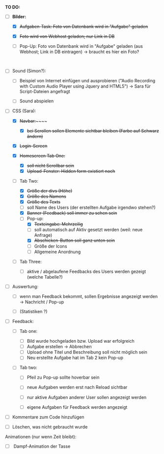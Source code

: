 

**TO DO:**

- [ ] **Bilder:**

    - [x] ~~Aufgaben-Task: Foto von Datenbank wird in "Aufgabe" geladen~~

    - [x] ~~Foto wird von Webhost geladen; nur Link in DB~~

    - [ ] Pop-Up: Foto von Datenbank wird in "Aufgabe" geladen (aus Webhost; Link in DB eintragen) -> braucht es hier ein Foto?

​    

- [ ] Sound (Simon?): 

    - [ ] Beispiel von Internet einfügen und ausprobieren ("Audio Recording with Custom Audio Player using Jquery and HTML5") -> Sara für Script-Dateien angefragt

    - [ ] Sound abspielen

    

- [ ] CSS (Sara):

    - [x] ~~Navbar:~~~~~~

        - [x] ~~bei Scrollen sollen Elemente sichtbar bleiben (Farbe auf Schwarz ändern)~~

    - [x] ~~Login-Screen~~

    - [x] ~~Homescreen Tab One:~~

      - [x] ~~soll nicht Scrollbar sein~~
      - [x] ~~Upload-Fenster: Hidden form existiert noch~~

    - [ ] Tab Two:

      - [x] ~~Größe der divs (Höhe)~~
      - [x] ~~Größe des Namens~~
      - [x] ~~Größe des Texts~~
      - [ ] soll Name des Users (der erstellten Aufgabe irgendwo stehen?)
      - [x] ~~Banner (Feedback) soll immer zu sehen sein~~
      - [ ] Pop-up:
        - [x] ~~Texteingabe: Mehrzeilig~~
        - [ ] soll automatisch auf Aktiv gesetzt werden (weil: neue Anfrage)
        - [x] ~~Abschicken-Button soll ganz unten sein~~
        - [ ] Größe der Icons
        - [ ] Allgemeine Anordnung

    - [ ] Tab Three:

      - [ ] aktive / abgelaufene Feedbacks des Users werden gezeigt (welche Tabelle?)

      

- [ ] Auswertung:
    - [ ] wenn man Feedback bekommt, sollen Ergebnisse angezeigt werden -> Nachricht / Pop-up
    - [ ] (Statistiken ?)

    

- [ ] Feedback:

    - [ ] Tab one: 

      - [ ] Bild wurde hochgeladen bzw. Upload war erfolgreich
      - [ ]  Aufgabe erstellen -> Abbrechen
      - [ ] Upload ohne Titel und Beschreibung soll nicht möglich sein
      - [ ] Neu erstellte Aufgabe hat im Tab 2 kein Pop-up

    - [ ] Tab two: 

      - [ ] Pfeil zu Pop-up sollte hoverbar sein
      - [ ] neue Aufgaben werden erst nach Reload sichtbar
      - [ ] nur aktive Aufgaben anderer User sollen angezeigt werden
      - [ ] eigene Aufgaben für Feedback werden angezeigt

      

- [ ] Kommentare zum Code hinzufügen

- [ ] Löschen, was nicht gebraucht wurde



Animationen (nur wenn Zeit bleibt):

- [ ] ​	Dampf-Animation der Tasse